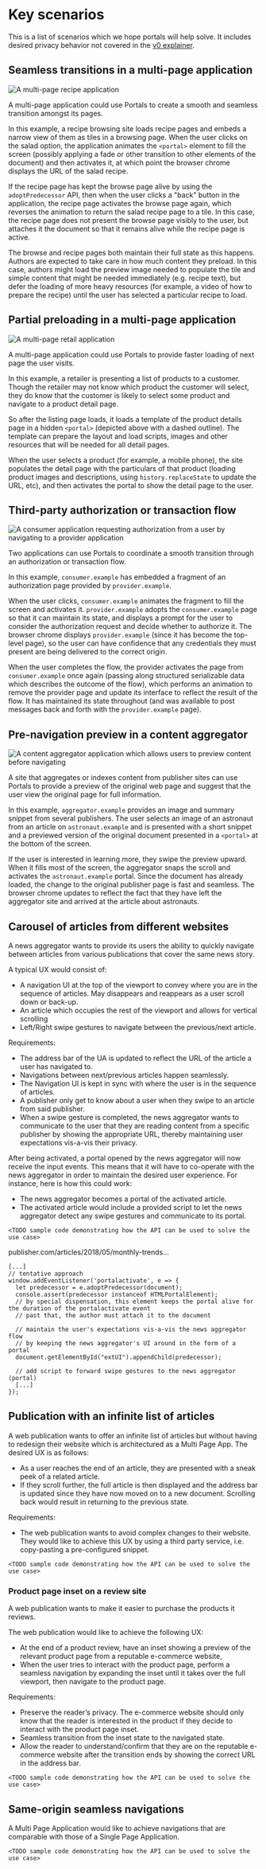 # Key scenarios

This is a list of scenarios which we hope portals will help solve. It includes desired privacy behavior not covered in the [v0 explainer](explainer.md).

## Seamless transitions in a multi-page application

![A multi-page recipe application](recipes.png)

A multi-page application could use Portals to create a smooth and seamless transition amongst its pages.

In this example, a recipe browsing site loads recipe pages and embeds a narrow view of them as tiles in a browsing page.
When the user clicks on the salad option, the application animates the `<portal>` element to fill the screen (possibly
applying a fade or other transition to other elements of the document) and then activates it, at which point the browser
chrome displays the URL of the salad recipe.

If the recipe page has kept the browse page alive by using the `adoptPredecessor` API, then when the user clicks a
"back" button in the application, the recipe page activates the browse page again, which reverses the animation to
return the salad recipe page to a tile. In this case, the recipe page does not present the browse page visibly to
the user, but attaches it the document so that it remains alive while the recipe page is active.

The browse and recipe pages both maintain their full state as this happens. Authors are expected to take care in how
much content they preload. In this case, authors might load the preview image needed to populate the tile and simple
content that might be needed immediately (e.g. recipe text), but defer the loading of more heavy resources (for example,
a video of how to prepare the recipe) until the user has selected a particular recipe to load.

## Partial preloading in a multi-page application

![A multi-page retail application](retail.png)

A multi-page application could use Portals to provide faster loading of next page the user visits.

In this example, a retailer is presenting a list of products to a customer. Though the retailer may not know which
product the customer will select, they do know that the customer is likely to select some product and navigate to
a product detail page.

So after the listing page loads, it loads a template of the product details page in a hidden `<portal>` (depicted
above with a dashed outline). The template can prepare the layout and load scripts, images and other resources that
will be needed for all detail pages.

When the user selects a product (for example, a mobile phone), the site populates the detail page with the particulars
of that product (loading product images and descriptions, using `history.replaceState` to update the URL, etc), and
then activates the portal to show the detail page to the user.

## Third-party authorization or transaction flow

![A consumer application requesting authorization from a user by navigating to a provider application](transaction.png)

Two applications can use Portals to coordinate a smooth transition through an authorization or transaction flow.

In this example, `consumer.example` has embedded a fragment of an authorization page provided by `provider.example`.

When the user clicks, `consumer.example` animates the fragment to fill the screen and activates it. `provider.example`
adopts the `consumer.example` page so that it can maintain its state, and displays a prompt for the user to consider
the authorization request and decide whether to authorize it. The browser chrome displays `provider.example` (since
it has become the top-level page), so the user can have confidence that any credentials they must present are being
delivered to the correct origin.

When the user completes the flow, the provider activates the page from `consumer.example` once again (passing along
structured serializable data which describes the outcome of the flow), which performs an animation to remove the
provider page and update its interface to reflect the result of the flow. It has maintained its state throughout
(and was available to post messages back and forth with the `provider.example` page).

## Pre-navigation preview in a content aggregator

![A content aggregator application which allows users to preview content before navigating](aggregator.png)

A site that aggregates or indexes content from publisher sites can use Portals to provide a preview of the original
web page and suggest that the user view the original page for full information.

In this example, `aggregator.example` provides an image and summary snippet from several publishers. The user
selects an image of an astronaut from an article on `astronaut.example` and is presented with a short snippet
and a previewed version of the original document presented in a `<portal>` at the bottom of the screen.

If the user is interested in learning more, they swipe the preview upward. When it fills most of the screen,
the aggregator snaps the scroll and activates the `astronaut.example` portal. Since the document has already
loaded, the change to the original publisher page is fast and seamless. The browser chrome updates to reflect
the fact that they have left the aggregator site and arrived at the article about astronauts.

## Carousel of articles from different websites
A news aggregator wants to provide its users the ability to quickly navigate between articles from various publications that cover the same news story.

A typical UX would consist of:
 - A navigation UI at the top of the viewport to convey where you are in the sequence of articles. May disappears and reappears as a user scroll down or back-up.
 - An article which occupies the rest of the viewport and allows for vertical scrolling
 - Left/Right swipe gestures to navigate between the previous/next article.

Requirements:
 - The address bar of the UA is updated to reflect the URL of the article a user has navigated to.
 - Navigations between next/previous articles happen seamlessly.
 - The Navigation UI is kept in sync with where the user is in the sequence of articles.
 - A publisher only get to know about a user when they swipe to an article from said publisher.
 - When a swipe gesture is completed, the news aggregator wants to communicate to the user that they are reading content from a specific publisher by showing the appropriate URL, thereby maintaining user expectations vis-a-vis their privacy.

After being activated, a portal opened by the news aggregator will now receive the input events. This means that it will have to co-operate with the news aggregator in order to maintain the desired user experience. For instance, here is how this could work:
 - The news aggregator becomes a portal of the activated article.
 - The activated article would include a provided script to let the news aggregator detect any swipe gestures and communicate to its portal.

```
<TODO sample code demonstrating how the API can be used to solve the use case>
```

publisher.com/articles/2018/05/monthly-trends...
```
[...]
// tentative approach
window.addEventListener('portalactivate', e => {
  let predecessor = e.adoptPredecessor(document);
  console.assert(predecessor instanceof HTMLPortalElement);
  // by special dispensation, this element keeps the portal alive for the duration of the portalactivate event
  // past that, the author must attach it to the document

  // maintain the user's expectations vis-a-vis the news aggregator flow
  // by keeping the news aggregator's UI around in the form of a portal
  document.getElementById("extUI").appendChild(predecessor);

  // add script to forward swipe gestures to the news aggregator (portal)
  [...]
});
```

## Publication with an infinite list of articles
A web publication wants to offer an infinite list of articles but without having to redesign their website which is architectured as a Multi Page App. The desired UX is as follows:
 - As a user reaches the end of an article, they are presented with a sneak peek of a related article.
 - If they scroll further, the full article is then displayed and the address bar is updated since they have now moved on to a new document. Scrolling back would result in returning to the previous state.

Requirements:
 - The web publication wants to avoid complex changes to their website. They would like to achieve this UX by using a third party service, i.e. copy-pasting a pre-configured snippet.

```
<TODO sample code demonstrating how the API can be used to solve the use case>
```

### Product page inset on a review site
A web publication wants to make it easier to purchase the products it reviews.

The web publication would like to achieve the following UX:
 - At the end of a product review, have an inset showing a preview of the relevant product page from a reputable e-commerce website,
 - When the user tries to interact with the product page, perform a seamless navigation by expanding the inset until it takes over the full viewport, then navigate to the product page.

Requirements:
 - Preserve the reader’s privacy. The e-commerce website should only know that the reader is interested in the product if they decide to interact with the product page inset.
 - Seamless transition from the inset state to the navigated state.
 - Allow the reader to understand/confirm that they are on the reputable e-commerce website after the transition ends by showing the correct URL in the address bar.


```
<TODO sample code demonstrating how the API can be used to solve the use case>
```

## Same-origin seamless navigations
A Multi Page Application would like to achieve navigations that are comparable with those of a Single Page Application.

```
<TODO sample code demonstrating how the API can be used to solve the use case>
```
